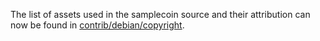 The list of assets used in the samplecoin source and their attribution can now be found in [contrib/debian/copyright](../contrib/debian/copyright).
